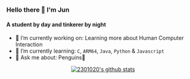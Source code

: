 ### Hello there 👋 I'm Jun

#### A student by day and tinkerer by night 

- 🔭 I’m currently working on: Learning more about Human Computer Interaction
- 🌱 I’m currently learning: `C`, `ARM64`, `Java`, `Python` & `Javascript`
- 💬 Ask me about: Penguins🐧

<p align="center">
  <a href="https://github.com/2301020"><img src="https://github-readme-stats.vercel.app/api?username=2301020&hide_border=true&show_icons=true&theme=dark" alt="2301020's github stats"></a>
</p>

<!--
**2301020/2301020** is a ✨ _special_ ✨ repository because its `README.md` (this file) appears on your GitHub profile.

Here are some ideas to get you started:

- 🔭 I’m currently working on ...
- 🌱 I’m currently learning ...
- 👯 I’m looking to collaborate on ...
- 🤔 I’m looking for help with ...
- 💬 Ask me about ...
- 📫 How to reach me: ...
- 😄 Pronouns: ...
- ⚡ Fun fact: ...
-->
